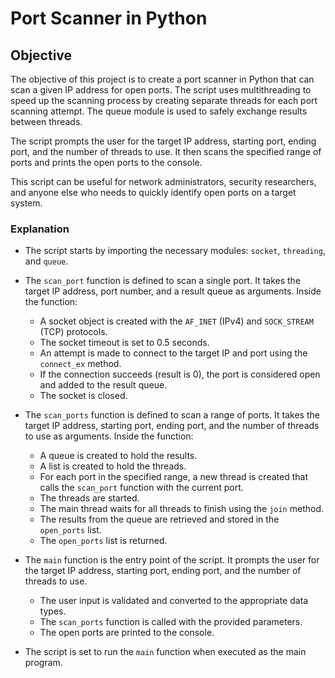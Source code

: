 # Port Scanner in Python

## Objective

The objective of this project is to create a port scanner in Python that can scan a given IP address for open ports. The script uses multithreading to speed up the scanning process by creating separate threads for each port scanning attempt. The queue module is used to safely exchange results between threads.

The script prompts the user for the target IP address, starting port, ending port, and the number of threads to use. It then scans the specified range of ports and prints the open ports to the console.

This script can be useful for network administrators, security researchers, and anyone else who needs to quickly identify open ports on a target system.

### Explanation

- The script starts by importing the necessary modules: `socket`, `threading`, and `queue`.
    
- The `scan_port` function is defined to scan a single port. It takes the target IP address, port number, and a result queue as arguments. Inside the function:
    
    - A socket object is created with the `AF_INET` (IPv4) and `SOCK_STREAM` (TCP) protocols.
    - The socket timeout is set to 0.5 seconds.
    - An attempt is made to connect to the target IP and port using the `connect_ex` method.
    - If the connection succeeds (result is 0), the port is considered open and added to the result queue.
    - The socket is closed.
- The `scan_ports` function is defined to scan a range of ports. It takes the target IP address, starting port, ending port, and the number of threads to use as arguments. Inside the function:
    
    - A queue is created to hold the results.
    - A list is created to hold the threads.
    - For each port in the specified range, a new thread is created that calls the `scan_port` function with the current port.
    - The threads are started.
    - The main thread waits for all threads to finish using the `join` method.
    - The results from the queue are retrieved and stored in the `open_ports` list.
    - The `open_ports` list is returned.
- The `main` function is the entry point of the script. It prompts the user for the target IP address, starting port, ending port, and the number of threads to use.
    
    - The user input is validated and converted to the appropriate data types.
    - The `scan_ports` function is called with the provided parameters.
    - The open ports are printed to the console.
- The script is set to run the `main` function when executed as the main program.

